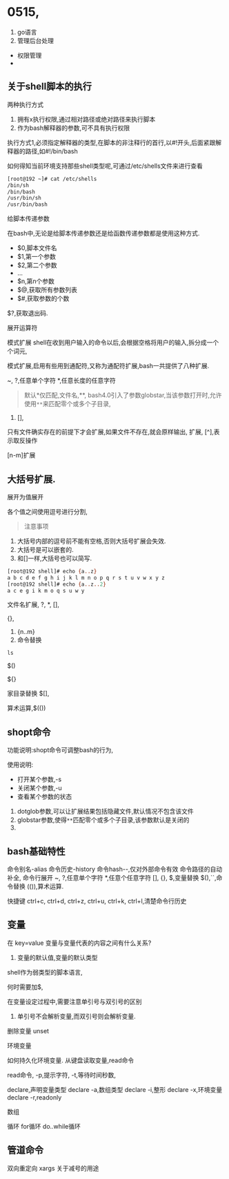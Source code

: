 
# 0515,

1. go语言
2. 管理后台处理

- 权限管理
- 



## 关于shell脚本的执行

两种执行方式
1. 拥有x执行权限,通过相对路径或绝对路径来执行脚本
2. 作为bash解释器的参数,可不具有执行权限

执行方式1,必须指定解释器的类型,在脚本的非注释行的首行,以#!开头,后面紧跟解释器的路径,如#!/bin/bash


如何得知当前环境支持那些shell类型呢,可通过/etc/shells文件来进行查看
```bash
[root@192 ~]# cat /etc/shells
/bin/sh
/bin/bash
/usr/bin/sh
/usr/bin/bash
```



给脚本传递参数

在bash中,无论是给脚本传递参数还是给函数传递参数都是使用这种方式.

- $0,脚本文件名
- $1,第一个参数
- $2,第二个参数
- ...
- $n,第n个参数
- $@,获取所有参数列表
- $#,获取参数的个数



$?,获取退出码.










展开运算符

模式扩展
shell在收到用户输入的命令以后,会根据空格将用户的输入,拆分成一个个词元,

模式扩展,启用有些用到通配符,又称为通配符扩展,bash一共提供了八种扩展.


~,
?,任意单个字符
*,任意长度的任意字符

> 默认*仅匹配,文件名,**,
> bash4.0引入了参数globstar,当该参数打开时,允许使用`**`来匹配零个或多个子目录,


1. [],

只有文件确实存在的前提下才会扩展,如果文件不存在,就会原样输出,
扩展,
[^],表示取反操作



[n-m]扩展




## 大括号扩展.

展开为值展开


各个值之间使用逗号进行分割,

> 注意事项
1. 大括号内部的逗号前不能有空格,否则大括号扩展会失效.
2. 大括号是可以嵌套的.
3. 和[]一样,大括号也可以简写.

```bash
[root@192 shell]# echo {a..z}
a b c d e f g h i j k l m n o p q r s t u v w x y z
[root@192 shell]# echo {a..z..2}
a c e g i k m o q s u w y
```



文件名扩展,
?,
*,
[],






{},


1. {n..m}
2. 命令替换

`ls`

$()

${}

家目录替换
$[],


算术运算,$(())










## shopt命令

功能说明:shopt命令可调整bash的行为,

使用说明:
- 打开某个参数,-s
- 关闭某个参数,-u
- 查看某个参数的状态


1. dotglob参数,可以让扩展结果包括隐藏文件,默认情况不包含该文件
2. globstar参数,使得`**`匹配零个或多个子目录,该参数默认是关闭的
3. 


## bash基础特性

命令别名-alias
命令历史-history
命令hash--,仅对外部命令有效
命令路径的自动补全,
命令行展开
~,
?,任意单个字符
*,任意个任意字符
[],
{},
$,变量替换
$(),``,命令替换
(()),算术运算.




快捷键
ctrl+c,
ctrl+d,
ctrl+z,
ctrl+u,
ctrl+k,
ctrl+l,清楚命令行历史




## 变量


在
key=value
变量与变量代表的内容之间有什么关系?

1. 变量的默认值,变量的默认类型


shell作为弱类型的脚本语言,


何时需要加$,


在变量设定过程中,需要注意单引号与双引号的区别

1. 单引号不会解析变量,而双引号则会解析变量.






删除变量
unset




环境变量


如何持久化环境变量.
从键盘读取变量,read命令

read命令,
-p,提示字符,
-t,等待时间秒数,




declare,声明变量类型
declare -a,数组类型
declare -i,整形
declare -x,环境变量
declare -r,readonly








数组

循环
for循环
do..while循环



## 管道命令



双向重定向
xargs
关于减号的用途